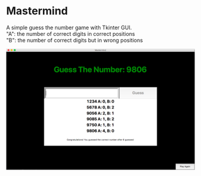 # Mastermind

A simple guess the number game with Tkinter GUI.
<br>
"A": the number of correct digits in correct positions
<br>
"B": the number of correct digits but in wrong positions

![Mastermind](./Mastermind.png)